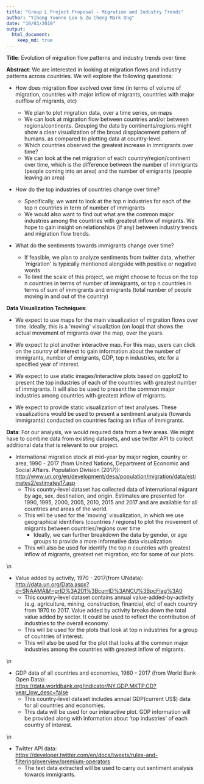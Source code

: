 ```yaml
---
title: "Group L Project Proposal - Migration and Industry Trends"
author: "Yihong Yvonne Loo & Zu Cheng Mark Ong"
date: "10/03/2019"
output: 
  html_document:
    keep_md: true
---
```




**Title**: Evolution of migration flow patterns and industry trends over time

**Abstract**: We are interested in looking at migration flows and industry patterns across countries. We will explore the following questions:

- How does migration flow evolved over time (in terms of volume of migration, countries with major inflow of migrants, countries with major outflow of migrants,  etc)
  - We plan to plot migration data, over a time series, on maps
  - We can look at migration flow between countries and/or between regions/continents. Grouping the data by continents/regions might show a clear visualization of the broad dispplacement pattern of humans. as compared to plotting data at country-level.
  - Which countries observed the greatest increase in immigrants over time?
  - We can look at the net migration of each country/region/continent over time, which is the difference between the number of immigrants (people coming into an area) and the number of emigrants (people leaving an area) 

- How do the top industries of countries change over time?
  - Specifically, we want to look at the top n industries for each of the top n countries in term of number of immigrants
  - We would also want to find out what are the common major industries among the countries with greatest inflow of migrants. We hope to gain insight on relationships (if any) between industry trends and migration flow trends. 
  
- What do the sentiments towards immigrants change over time?
  - If feasible, we plan to analyze sentiments from twitter data, whether 'migration' is typically mentioned alongside with positive or negative words
  - To limit the scale of this project, we might choose to focus on the top n countries in terms of number of immigrants, or top n countries in terms of sum of immigrants and emigrants (total number of people moving in and out of the country)

**Data Visualization Techniques**: 

- We expect to use maps for the main visualization of migration flows over time. Ideally, this is a 'moving' visualiztion (on loop) that shows the actual movement of migrants over the map, over the years.  

- We expect to plot another interactive map. For this map, users can click on the country of interest to gain information about the number of immigrants, number of emigrants, GDP, top n industries, etc for a specified year of interest.

- We expect to use static images/interactive plots based on ggplot2 to present the top industries of each of  the countries with greatest number of immigrants. It will also be used to present the common major industries among countries with greatest inflow of migrants. 

- We expect to provide static visualization of text analyses. These visualizations would be used to present a sentiment analysis (towards immigrants) conducted on countries facing an influx of immigrants. 

**Data**: For our analysis, we would required data from a few areas. We might have to combine data from existing datasets, and use twitter API to collect additional data that is relevant to our project.

- International migration stock at mid-year by major region, country or area, 1990 - 2017 (from United Nations, Department of Economic and Social Affairs. Population Division (2017)): <br /> http://www.un.org/en/development/desa/population/migration/data/estimates2/estimates17.asp
  - This country-level dataset has collected data of international migrant by age, sex, destination, and origin. Estimates are presented for 1990, 1995, 2000, 2005, 2010, 2015 and 2017 and are available for all countries and areas of the world. 
  - This will be used for the 'moving' visualization, in which we use geographical identifiers (countries / regions) to plot the movement of migrants between countries/regions over time
    - Ideally, we can further breakdown the data by gender, or age groups to provide a more informative data visualization
  - This will also be used for identify the top n countries with greatest inflow of migrants, greatest net migration, etc for some of our plots.

\n
- Value added by activity, 1970 - 2017(from UNdata): <br />
http://data.un.org/Data.aspx?d=SNAAMA&f=grID%3A201%3BcurrID%3ANCU%3BpcFlag%3A0
  - This country-level dataset contains annual value-added-by-activity (e.g. agriculture, mining, construction, financial, etc) of each country from 1970 to 2017. Value added by activity breaks down the total value added by sector. It could be used to reflect the contribution of industries to the overall economy.
  - This will be used for the plots that look at top n industries for a group of countries of interest.
  - This will also be used for the plot that looks at the common major industries among the countries with greatest inflow of migrants.
  
\n
- GDP data of all countries and economies, 1960 - 2017 (from World Bank Open Data): <br />
https://data.worldbank.org/indicator/NY.GDP.MKTP.CD?year_low_desc=false
  - This country-level dataset includes annual GDP(current US$) data for all countries and economies.
  - This data will be used for our interactive plot. GDP information will be provided along with information about 'top industries' of each country of interest.

\n
- Twitter API data: <br />
https://developer.twitter.com/en/docs/tweets/rules-and-filtering/overview/premium-operators
  - The text data extracted will be used to carry out sentiment analysis towards immigrants.
